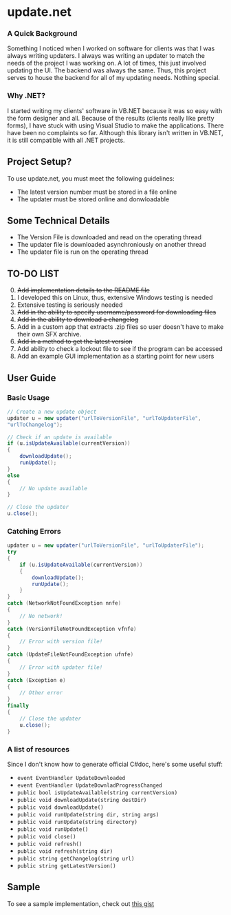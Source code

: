 update.net
=========

### A Quick Background ###

Something I noticed when I worked on software for clients was that I was always
writing updaters. I always was writing an updater to match the needs of the 
project I was working on. A lot of times, this just involved updating the UI.
The backend was always the same. Thus, this project serves to house the backend
for all of my updating needs. Nothing special.

### Why .NET? ###

I started writing my clients' software in VB.NET because it was so easy with the
form designer and all. Because of the results (clients really like pretty 
forms), I have stuck with using Visual Studio to make the applications. There 
have been no complaints so far. Although this library isn't written in VB.NET, 
it is still compatible with all .NET projects. 

## Project Setup? ##

To use update.net, you must meet the following guidelines:  

* The latest version number must be stored in a file online
* The updater must be stored online and donwloadable

## Some Technical Details ##
* The Version File is downloaded and read on the operating thread
* The updater file is downloaded asynchroniously on another thread
* The updater file is run on the operating thread


## TO-DO LIST ##
0) ~~Add implementation details to the README file~~  
1) I developed this on Linux, thus, extensive Windows testing is needed  
2) Extensive testing is seriously needed  
3) ~~Add in the ability to specify username/password for downloading files~~  
4) ~~Add in the ability to download a changelog~~  
5) Add in a custom app that extracts .zip files so user doesn't have to make
   their own SFX archive.  
6) ~~Add in a method to get the latest version~~  
7) Add ability to check a lockout file to see if the program can be accessed  
8) Add an example GUI implementation as a starting point for new users  

User Guide
----------

### Basic Usage ###
```c#
// Create a new update object
updater u = new updater("urlToVersionFile", "urlToUpdaterFile", 
"urlToChangelog");

// Check if an update is available
if (u.isUpdateAvailable(currentVersion))
{
	downloadUpdate();
	runUpdate();
}
else
{
	// No update available
}

// Close the updater
u.close();
```

### Catching Errors ###
```c#
updater u = new updater("urlToVersionFile", "urlToUpdaterFile");
try
{
	if (u.isUpdateAvailable(currentVersion))
	{
		downloadUpdate();
		runUpdate();
	}
}
catch (NetworkNotFoundException nnfe)
{
	// No network!
}
catch (VersionFileNotFoundException vfnfe)
{
	// Error with version file!
}
catch (UpdateFileNotFoundException ufnfe)
{
	// Error with updater file!
}
catch (Exception e)
{
	// Other error
}
finally
{
	// Close the updater
	u.close();
}
```

### A list of resources ###
Since I don't know how to generate official C#doc, here's some useful stuff:  
* `event EventHandler UpdateDownloaded`
* `event EventHandler UpdateDownladProgressChanged`
* `public bool isUpdateAvailable(string currentVersion)`
* `public void downloadUpdate(string destDir)`
* `public void downloadUpdate()`
* `public void runUpdate(string dir, string args)`
* `public void runUpdate(string directory)`
* `public void runUpdate()`
* `public void close()`
* `public void refresh()`
* `public void refresh(string dir)`
* `public string getChangelog(string url)`
* `public string getLatestVersion()`




## Sample ##
To see a sample implementation, check out [this gist](https://gist.github.com/brandonio21/f6af53fa7b985b7d03f4)
